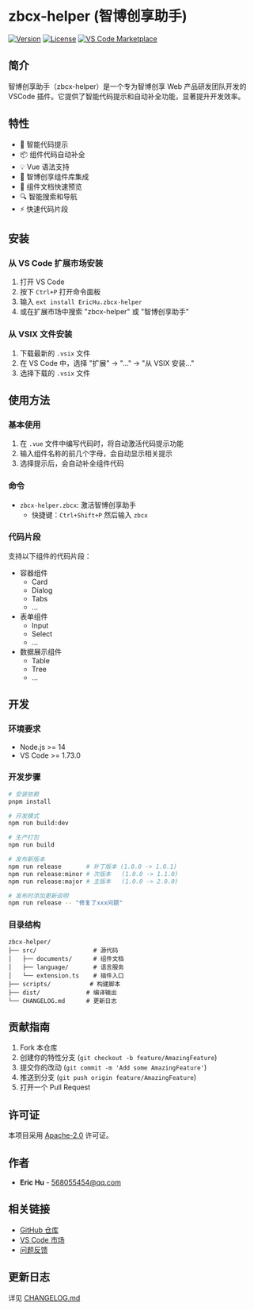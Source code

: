 # zbcx-helper (智博创享助手)

[![Version](https://img.shields.io/badge/version-1.0.0-blue.svg)](https://marketplace.visualstudio.com/items?itemName=EricHu.zbcx-helper)
[![License](https://img.shields.io/badge/license-Apache--2.0-green.svg)](https://github.com/YuluoY/zbcx-helper/blob/main/LICENSE)
[![VS Code Marketplace](https://img.shields.io/badge/VS%20Code-Marketplace-blue.svg)](https://marketplace.visualstudio.com/items?itemName=EricHu.zbcx-helper)

## 简介

智博创享助手（zbcx-helper）是一个专为智博创享 Web 产品研发团队开发的 VSCode 插件。它提供了智能代码提示和自动补全功能，显著提升开发效率。

## 特性

- 🚀 智能代码提示
- 📦 组件代码自动补全
- 💡 Vue 语法支持
- 🎯 智博创享组件库集成
- 📝 组件文档快速预览
- 🔍 智能搜索和导航
- ⚡ 快速代码片段

## 安装

### 从 VS Code 扩展市场安装

1. 打开 VS Code
2. 按下 `Ctrl+P` 打开命令面板
3. 输入 `ext install EricHu.zbcx-helper`
4. 或在扩展市场中搜索 "zbcx-helper" 或 "智博创享助手"

### 从 VSIX 文件安装

1. 下载最新的 `.vsix` 文件
2. 在 VS Code 中，选择 "扩展" -> "..." -> "从 VSIX 安装..."
3. 选择下载的 `.vsix` 文件

## 使用方法

### 基本使用

1. 在 `.vue` 文件中编写代码时，将自动激活代码提示功能
2. 输入组件名称的前几个字母，会自动显示相关提示
3. 选择提示后，会自动补全组件代码

### 命令

- `zbcx-helper.zbcx`: 激活智博创享助手
  - 快捷键：`Ctrl+Shift+P` 然后输入 `zbcx`

### 代码片段

支持以下组件的代码片段：

- 容器组件
  - Card
  - Dialog
  - Tabs
  - ...
- 表单组件
  - Input
  - Select
  - ...
- 数据展示组件
  - Table
  - Tree
  - ...

## 开发

### 环境要求

- Node.js >= 14
- VS Code >= 1.73.0

### 开发步骤

```bash
# 安装依赖
pnpm install

# 开发模式
npm run build:dev

# 生产打包
npm run build

# 发布新版本
npm run release       # 补丁版本 (1.0.0 -> 1.0.1)
npm run release:minor # 次版本   (1.0.0 -> 1.1.0)
npm run release:major # 主版本   (1.0.0 -> 2.0.0)

# 发布时添加更新说明
npm run release -- "修复了xxx问题"
```

### 目录结构

```
zbcx-helper/
├── src/                # 源代码
│   ├── documents/      # 组件文档
│   ├── language/       # 语言服务
│   └── extension.ts    # 插件入口
├── scripts/           # 构建脚本
├── dist/             # 编译输出
└── CHANGELOG.md      # 更新日志
```

## 贡献指南

1. Fork 本仓库
2. 创建你的特性分支 (`git checkout -b feature/AmazingFeature`)
3. 提交你的改动 (`git commit -m 'Add some AmazingFeature'`)
4. 推送到分支 (`git push origin feature/AmazingFeature`)
5. 打开一个 Pull Request

## 许可证

本项目采用 [Apache-2.0](LICENSE) 许可证。

## 作者

- **Eric Hu** - [568055454@qq.com](mailto:568055454@qq.com)

## 相关链接

- [GitHub 仓库](https://github.com/YuluoY/zbcx-helper)
- [VS Code 市场](https://marketplace.visualstudio.com/items?itemName=EricHu.zbcx-helper)
- [问题反馈](https://github.com/YuluoY/zbcx-helper/issues)

## 更新日志

详见 [CHANGELOG.md](CHANGELOG.md)
